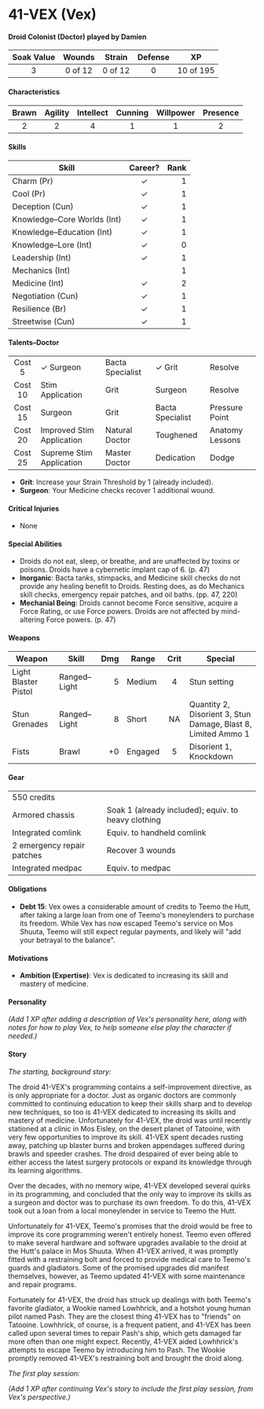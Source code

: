 # 41-VEX (Vex)

#### Droid Colonist (Doctor) played by Damien
| Soak Value | Wounds  | Strain  | Defense | XP        |
| :--------: | :-----: | :-----: | :-----: | :-------: |
| 3          | 0 of 12 | 0 of 12 | 0       | 10 of 195 |

#### Characteristics
| Brawn | Agility | Intellect | Cunning | Willpower | Presence |
| :---: | :-----: | :-------: | :-----: | :-------: | :------: |
| 2     | 2       | 4         | 1       | 1         | 2        |

#### Skills
| Skill                       | Career?        | Rank |
| --------------------------- | :------------: | ---: |
| Charm (Pr)                  | ✓              |  1   |
| Cool (Pr)                   | ✓              |  1   |
| Deception (Cun)             | ✓              |  1   |
| Knowledge–Core Worlds (Int) | ✓              |  1   |
| Knowledge–Education (Int)   | ✓              |  1   |
| Knowledge–Lore (Int)        | ✓              |  0   |
| Leadership (Int)            | ✓              |  1   |
| Mechanics (Int)             |                |  1   |
| Medicine (Int)              | ✓              |  2   |
| Negotiation (Cun)           | ✓              |  1   |
| Resilience (Br)             | ✓              |  1   |
| Streetwise (Cun)            | ✓              |  1   |

#### Talents–Doctor
|         |                           |                  |                  |                 |
| :-----: | ------------------------- | ---------------- | ---------------- | --------------- |
| Cost 5  | ✓ Surgeon                 | Bacta Specialist | ✓ Grit           | Resolve         |
| Cost 10 | Stim Application          | Grit             | Surgeon          | Resolve         |
| Cost 15 | Surgeon                   | Grit             | Bacta Specialist | Pressure Point  |
| Cost 20 | Improved Stim Application | Natural Doctor   | Toughened        | Anatomy Lessons |
| Cost 25 | Supreme Stim Application  | Master Doctor    | Dedication       | Dodge           |

- **Grit**: Increase your Strain Threshold by 1 (already included).
- **Surgeon**: Your Medicine checks recover 1 additional wound.

#### Critical Injuries
- None

#### Special Abilities
- Droids do not eat, sleep, or breathe, and are unaffected by toxins or poisons. Droids have a cybernetic implant cap of 6. (p. 47)
- **Inorganic**: Bacta tanks, stimpacks, and Medicine skill checks do not provide any healing benefit to Droids. Resting does, as do Mechanics skill checks, emergency repair patches, and oil baths. (pp. 47, 220)
- **Mechanial Being**: Droids cannot become Force sensitive, acquire a Force Rating, or use Force powers. Droids are not affected by mind-altering Force powers. (p. 47)

#### Weapons
| Weapon               | Skill        | Dmg | Range   | Crit | Special                                                       |
| -------------------- | ------------ | --: | ------- | :--: | ------------------------------------------------------------- |
| Light Blaster Pistol | Ranged–Light |   5 | Medium  | 4    | Stun setting                                                  |
| Stun Grenades        | Ranged–Light |   8 | Short   | NA   | Quantity 2, Disorient 3, Stun Damage, Blast 8, Limited Ammo 1 |
| Fists                | Brawl        |  +0 | Engaged | 5    | Disorient 1, Knockdown                                        |

#### Gear
|                            |                                                     |
| -------------------------- | --------------------------------------------------- |
| 550 credits                |                                                     |
| Armored chassis            | Soak 1 (already included); equiv. to heavy clothing |
| Integrated comlink         | Equiv. to handheld comlink                          |
| 2 emergency repair patches | Recover 3 wounds                                    |
| Integrated medpac          | Equiv. to medpac                                    |

#### Obligations
- **Debt 15**: Vex owes a considerable amount of credits to Teemo the Hutt, after taking a large loan from one of Teemo's moneylenders to purchase its freedom. While Vex has now escaped Teemo's service on Mos Shuuta, Teemo will still expect regular payments, and likely will "add your betrayal to the balance".

#### Motivations
- **Ambition (Expertise)**: Vex is dedicated to increasing its skill and mastery of medicine.

#### Personality

_(Add 1 XP after adding a description of Vex's personality here, along with notes for how to play Vex, to help someone else play the character if needed.)_

#### Story

_The starting, background story:_

The droid 41-VEX's programming contains a self-improvement directive, as is only appropriate for a doctor. Just as organic doctors are commonly committed to continuing education to keep their skills sharp and to develop new techniques, so too is 41-VEX dedicated to increasing its skills and mastery of medicine. Unfortunately for 41-VEX, the droid was until recently stationed at a clinic in Mos Eisley, on the desert planet of Tatooine, with very few opportunities to improve its skill. 41-VEX spent decades rusting away, patching up blaster burns and broken appendages suffered during brawls and speeder crashes. The droid despaired of ever being able to either access the latest surgery protocols or expand its knowledge through its learning algorithms.

Over the decades, with no memory wipe, 41-VEX developed several quirks in its programming, and concluded that the only way to improve its skills as a surgeon and doctor was to purchase its own freedom. To do this, 41-VEX took out a loan from a local moneylender in service to Teemo the Hutt.

Unfortunately for 41-VEX, Teemo's promises that the droid would be free to improve its core programming weren't entirely honest. Teemo even offered to make several hardware and software upgrades available to the droid at the Hutt's palace in Mos Shuuta. When 41-VEX arrived, it was promptly fitted with a restraining bolt and forced to provide medical care to Teemo's guards and gladiators. Some of the promised upgrades did manifest themselves, however, as Teemo updated 41-VEX with some maintenance and repair programs.

Fortunately for 41-VEX, the droid has struck up dealings with both Teemo's favorite gladiator, a Wookie named Lowhhrick, and a hotshot young human pilot named Pash. They are the closest thing 41-VEX has to "friends" on Tatooine. Lowhhrick, of course, is a frequent patient, and 41-VEX has been called upon several times to repair Pash's ship, which gets damaged far more often than one might expect. Recently, 41-VEX aided Lowhhrick's attempts to escape Teemo by introducing him to Pash. The Wookie promptly removed 41-VEX's restraining bolt and brought the droid along.

_The first play session:_

_(Add 1 XP after continuing Vex's story to include the first play session, from Vex's perspective.)_

